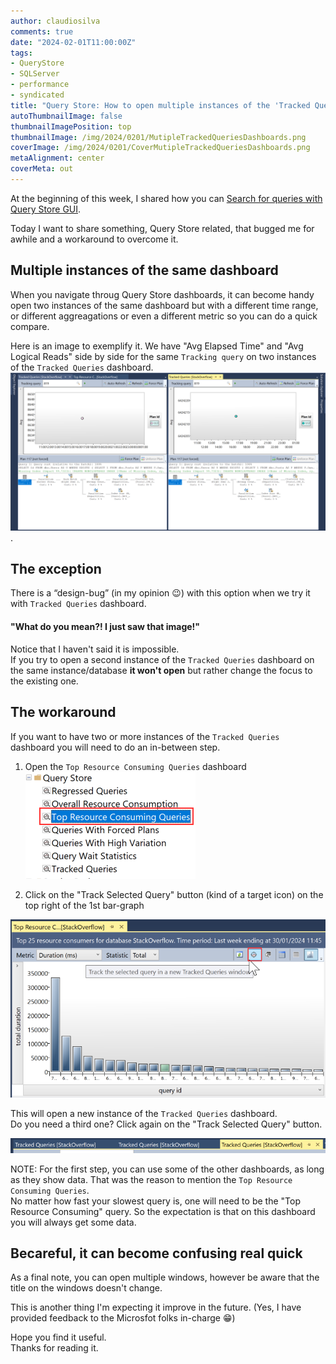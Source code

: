```yaml
---
author: claudiosilva
comments: true
date: "2024-02-01T11:00:00Z"
tags:
- QueryStore
- SQLServer
- performance
- syndicated
title: "Query Store: How to open multiple instances of the 'Tracked Queries' dashboard"
autoThumbnailImage: false
thumbnailImagePosition: top
thumbnailImage: /img/2024/0201/MutipleTrackedQueriesDashboards.png
coverImage: /img/2024/0201/CoverMutipleTrackedQueriesDashboards.png
metaAlignment: center
coverMeta: out
---
```


At the beginning of this week, I shared how you can [Search for queries with Query Store GUI](https://claudioessilva.eu/2024/01/29/Search-for-queries-with-Query-Store-GUI/).

Today I want to share something, Query Store related, that bugged me for awhile and a workaround to overcome it.

## Multiple instances of the same dashboard
When you navigate throug Query Store dashboards, it can become handy open two instances of the same dashboard but with a different time range, or different aggreagations or even a different metric so you can do a quick compare.

Here is an image to exemplify it. We have "Avg Elapsed Time" and "Avg Logical Reads" side by side for the same `Tracking query` on two instances of the `Tracked Queries` dashboard.
[![Avg Elapsed Time VS Avg Logical Reads - Side by side](/img/2024/0201/AvgElapsedTimeVSLogicalReads_side_by_side.png)](/img/2024/0201/AvgElapsedTimeVSLogicalReads_side_by_side.png).


## The exception
There is a “design-bug” (in my opinion 😉) with this option when we try it with `Tracked Queries` dashboard.

#### "What do you mean?! I just saw that image!"
Notice that I haven't said it is impossible.  
If you try to open a second instance of the `Tracked Queries` dashboard on the same instance/database **it won't open** but rather change the focus to the existing one.

## The workaround
If you want to have two or more instances of the `Tracked Queries` dashboard you will need to do an in-between step.

1. Open the `Top Resource Consuming Queries` dashboard
![Top Resource Consuming Queries](/img/2024/0201/TopResourceConsumingQueriesDashboard.png)

2. Click on the "Track Selected Query" button (kind of a target icon) on the top right of the 1st bar-graph

![Track Selected Query](/img/2024/0201/ClickOnTrackSelectedQueryButton.png)

This will open a new instance of the `Tracked Queries` dashboard.  
Do you need a third one? Click again on the "Track Selected Query" button.

![Mutiple Tracked Queries Dashboards](/img/2024/0201/MutipleTrackedQueriesDashboards.png)

NOTE: For the first step, you can use some of the other dashboards, as long as they show data. That was the reason to mention the `Top Resource Consuming Queries`.  
No matter how fast your slowest query is, one will need to be the "Top Resource Consuming" query. So the expectation is that on this dashboard you will always get some data.

## Becareful, it can become confusing real quick
As a final note, you can open multiple windows, however be aware that the title on the windows doesn't change.

This is another thing I'm expecting it improve in the future. (Yes, I have provided feedback to the Microsfot folks in-charge 😁)


Hope you find it useful.  
Thanks for reading it.